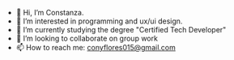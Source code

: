- 👋 Hi, I’m Constanza.
- 👀 I’m interested in programming and ux/ui design.
- 🌱 I’m currently studying the degree "Certified Tech Developer"
- 💞️ I’m looking to collaborate on group work
- 📫 How to reach me: conyflores015@gmail.com

<!---
Cxnstanzx/Cxnstanzx is a ✨ special ✨ repository because its `README.md` (this file) appears on your GitHub profile.
You can click the Preview link to take a look at your changes.
--->
